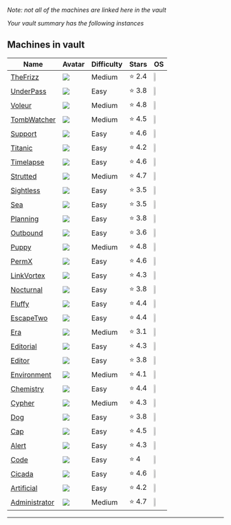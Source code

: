 
*Note: not all of the machines are linked here in the vault* 

*Your vault summary has the following instances* 

## Machines in vault

| Name                                                         | Avatar                                                                        | Difficulty | Stars  | OS                                       |
| ------------------------------------------------------------ | ----------------------------------------------------------------------------- | ---------- | ------ | ---------------------------------------- |
| [TheFrizz](/HackTheBox-Writeups/TheFrizz/Notes.md)           | ![](https://www.hackthebox.com//avatars/c91ef1b641cf88156c7a9d3793d54216.png) | Medium     | ⭐️ 2.4 | <img src="/img/Windows.png" width="25%"> |
| [UnderPass](/HackTheBox-Writeups/UnderPass/Notes.md)         | ![](https://www.hackthebox.com//avatars/456a4d2e52f182847fb0a2dba0420a44.png) | Easy       | ⭐️ 3.8 | <img src="/img/Linux.png" width="25%">   |
| [Voleur](/HackTheBox-Writeups/Voleur/Notes.md)               | ![](https://www.hackthebox.com//avatars/635619778e50cc8f69df91cc6ae149c4.png) | Medium     | ⭐️ 4.8 | <img src="/img/Windows.png" width="25%"> |
| [TombWatcher](/HackTheBox-Writeups/TombWatcher/Notes.md)     | ![](https://www.hackthebox.com//avatars/59c74a969b4fec16cd8072d253ca9917.png) | Medium     | ⭐️ 4.5 | <img src="/img/Windows.png" width="25%"> |
| [Support](/HackTheBox-Writeups/Support/Notes.md)             | ![](https://www.hackthebox.com//avatars/833a3b1f7f96b5708d19b6de084c3201.png) | Easy       | ⭐️ 4.6 | <img src="/img/Windows.png" width="25%"> |
| [Titanic](/HackTheBox-Writeups/Titanic/Notes.md)             | ![](https://www.hackthebox.com//avatars/eb5942ec56dd9b6feb06dcf8af8aefc6.png) | Easy       | ⭐️ 4.2 | <img src="/img/Linux.png" width="25%">   |
| [Timelapse](/HackTheBox-Writeups/Timelapse/Notes.md)         | ![](https://www.hackthebox.com//avatars/bae443f73a706fc8eebc6fb740128295.png) | Easy       | ⭐️ 4.6 | <img src="/img/Windows.png" width="25%"> |
| [Strutted](/HackTheBox-Writeups/Strutted/Notes.md)           | ![](https://www.hackthebox.com//avatars/cb2df0a9511e5634451e3fb6c8ddc509.png) | Medium     | ⭐️ 4.7 | <img src="/img/Linux.png" width="25%">   |
| [Sightless](/HackTheBox-Writeups/Sightless/Notes.md)         | ![](https://www.hackthebox.com//avatars/f96160a20e9cf0138885238444b47404.png) | Easy       | ⭐️ 3.5 | <img src="/img/Linux.png" width="25%">   |
| [Sea](/HackTheBox-Writeups/Sea/Notes.md)                     | ![](https://www.hackthebox.com//avatars/0011f6725aed869f8683589cb08c90d0.png) | Easy       | ⭐️ 3.5 | <img src="/img/Linux.png" width="25%">   |
| [Planning](/HackTheBox-Writeups/Planning/Notes.md)           | ![](https://www.hackthebox.com//avatars/c9efb253e7d1d9b407113e11afdaa905.png) | Easy       | ⭐️ 3.8 | <img src="/img/Linux.png" width="25%">   |
| [Outbound](/HackTheBox-Writeups/Outbound/Notes.md)           | ![](https://www.hackthebox.com//avatars/b1096fc86df3fb6035baad7f599094be.png) | Easy       | ⭐️ 3.6 | <img src="/img/Linux.png" width="25%">   |
| [Puppy](/HackTheBox-Writeups/Notes.md)                       | ![](https://www.hackthebox.com//avatars/6a127b39657062e42c1a8dfdcd23475d.png) | Medium     | ⭐️ 4.8 | <img src="/img/Windows.png" width="25%"> |
| [PermX](/HackTheBox-Writeups/PermX/Notes.md)                 | ![](https://www.hackthebox.com//avatars/3ec233f1bf70b096a66f8a452e7cd52f.png) | Easy       | ⭐️ 4.6 | <img src="/img/Linux.png" width="25%">   |
| [LinkVortex](/HackTheBox-Writeups/LinkVortex/Notes.md)       | ![](https://www.hackthebox.com//avatars/97f12db8fafed028448e29e30be7efac.png) | Easy       | ⭐️ 4.3 | <img src="/img/Linux.png" width="25%">   |
| [Nocturnal](/HackTheBox-Writeups/Nocturnal/Notes.md)         | ![](https://www.hackthebox.com//avatars/f6a56cec6e9826b4ed124fb4155abc66.png) | Easy       | ⭐️ 3.8 | <img src="/img/Linux.png" width="25%">   |
| [Fluffy](/HackTheBox-Writeups/Fluffy/Notes.md)               | ![](https://www.hackthebox.com//avatars/ef8fc92ac7cccd8afa4412241432f064.png) | Easy       | ⭐️ 4.4 | <img src="/img/Windows.png" width="25%"> |
| [EscapeTwo](/HackTheBox-Writeups/EscapeTwo/Notes.md)         | ![](https://www.hackthebox.com//avatars/d5fcf2425893a73cf137284e2de580e1.png) | Easy       | ⭐️ 4.4 | <img src="/img/Windows.png" width="25%"> |
| [Era](/HackTheBox-Writeups/Era/Notes.md)                     | ![](https://www.hackthebox.com//avatars/fcd00b2542a936e4281ba19e0bd0b025.png) | Medium     | ⭐️ 3.1 | <img src="/img/Linux.png" width="25%">   |
| [Editorial](/HackTheBox-Writeups/Editorial/Notes.md)         | ![](https://www.hackthebox.com//avatars/a466db5ce4f7aaea98f588d1cb71a0aa.png) | Easy       | ⭐️ 4.3 | <img src="/img/Linux.png" width="25%">   |
| [Editor](/HackTheBox-Writeups/Editor/Notes.md)               | ![](https://www.hackthebox.com//avatars/ba9dec0d022d3c3b6a96aa5dba4772c7.png) | Easy       | ⭐️ 3.8 | <img src="/img/Linux.png" width="25%">   |
| [Environment](/HackTheBox-Writeups/Environment/Notes.md)     | ![](https://www.hackthebox.com//avatars/757eeb9b0f530e71875f0219d0d477e4.png) | Medium     | ⭐️ 4.1 | <img src="/img/Linux.png" width="25%">   |
| [Chemistry](/HackTheBox-Writeups/Chemistry/Notes.md)         | ![](https://www.hackthebox.com//avatars/b8f3d660af2d3ed0929eb119e33526cf.png) | Easy       | ⭐️ 4.4 | <img src="/img/Linux.png" width="25%">   |
| [Cypher](/HackTheBox-Writeups/Cypher/Notes.md)               | ![](https://www.hackthebox.com//avatars/765cd4be6f3a366ca83c7ea60bbcaaa8.png) | Medium     | ⭐️ 4.3 | <img src="/img/Linux.png" width="25%">   |
| [Dog](/HackTheBox-Writeups/Dog/Notes.md)                     | ![](https://www.hackthebox.com//avatars/426830ea2ae4f05f7892ad89195f8276.png) | Easy       | ⭐️ 3.8 | <img src="/img/Linux.png" width="25%">   |
| [Cap](/HackTheBox-Writeups/Cap/Notes.md)                     | ![](https://www.hackthebox.com//avatars/70ea3357a2d090af11a0953ec8717e90.png) | Easy       | ⭐️ 4.5 | <img src="/img/Linux.png" width="25%">   |
| [Alert](/HackTheBox-Writeups/Alert/Notes.md)                 | ![](https://www.hackthebox.com//avatars/6f4647030d6aadc676b8d8a459de344f.png) | Easy       | ⭐️ 4.3 | <img src="/img/Linux.png" width="25%">   |
| [Code](/HackTheBox-Writeups/Code/Notes.md)                   | ![](https://www.hackthebox.com//avatars/55cc3528cd7ad96f67c4f0c715efe286.png) | Easy       | ⭐️ 4   | <img src="/img/Linux.png" width="25%">   |
| [Cicada](/HackTheBox-Writeups/Cicada/Notes.md)               | ![](https://www.hackthebox.com//avatars/79616a32a057e5e672dadb51bb96dd04.png) | Easy       | ⭐️ 4.6 | <img src="/img/Windows.png" width="25%"> |
| [Artificial](/HackTheBox-Writeups/Artificial/Notes.md)       | ![](https://www.hackthebox.com//avatars/e6633d6c2b1d824c3756eb21aeed7590.png) | Easy       | ⭐️ 4.2 | <img src="/img/Linux.png" width="25%">   |
| [Administrator](/HackTheBox-Writeups/Administrator/Notes.md) | ![](https://www.hackthebox.com//avatars/9d232b1558b7543c7cb85f2774687363.png) | Medium     | ⭐️ 4.7 | <img src="/img/Windows.png" width="25%"> |

----------------------
